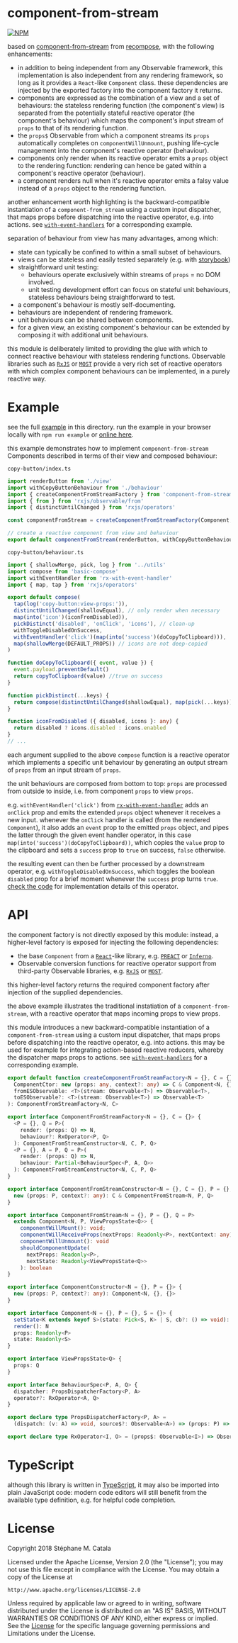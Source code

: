 # component-from-stream
[![NPM](https://nodei.co/npm/component-from-stream.png?compact=true)](https://nodei.co/npm/component-from-stream/)

based on [component-from-stream](https://github.com/acdlite/recompose/blob/master/docs/API.md#componentfromstream)
from [recompose](https://npmjs.com/package/recompose),
with the following enhancements:
* in addition to being independent from any Observable framework,
this implementation is also independent from any rendering framework,
so long as it provides a `React`-like `Component` class.
these dependencies are injected by the exported factory
into the component factory it returns.
* components are expressed as the combination of a view and a set of behaviours:
the stateless rendering function (the component's view) is separated
from the potentially stateful reactive operator (the component's behaviour)
which maps the component's input stream of `props` to that of its rendering function.
* the `props$` Observable from which a component streams its `props`
automatically completes on `componentWillUnmount`,
pushing life-cycle management into the component's reactive operator (behaviour).
* components only render when its reactive operator emits a `props` object
to the rendering function: rendering can hence be gated
within a component's reactive operator (behaviour).
* a component renders null when it's reactive operator emits a falsy value
instead of a `props` object to the rendering function.

another enhancement worth highlighting is the backward-compatible
instantiation of a `component-from_stream` using a custom input dispatcher,
that maps props before dispatching into the reactive operator, e.g. into actions.
see [`with-event-handlers`](https://npmjs.com/package/with-event-handlers/)
for a corresponding example.

separation of behaviour from view has many advantages, among which:
* state can typically be confined to within a small subset of behaviours.
* views can be stateless and easily tested separately (e.g. with [storybook](https://storybook.js.org/))
* straightforward unit testing:
  * behaviours operate exclusively within streams of `props` = no DOM involved.
  * unit testing development effort can focus on stateful unit behaviours,
  stateless behaviours being straightforward to test.
* a component's behaviour is mostly self-documenting.
* behaviours are independent of rendering framework.
* unit behaviours can be shared between components.
* for a given view, an existing component's behaviour can be extended
by composing it with additional unit behaviours.

this module is deliberately limited to providing
the glue with which to connect reactive behaviour
with stateless rendering functions.
Observable libraries such as [`RxJS`](http://reactivex.io/rxjs/)
or [`MOST`](https://www.npmjs.com/package/most)
provide a very rich set of reactive operators
with which complex component behaviours can be implemented,
in a purely reactive way.

# Example
see the full [example](./example/index.tsx) in this directory.
run the example in your browser locally with `npm run example`
or [online here](https://cdn.rawgit.com/ZenyWay/component-from-stream/v0.7.0/example/index.html).

this example demonstrates how to implement `component-from-stream` Components
described in terms of their view and composed behaviour:

`copy-button/index.ts`
```ts
import renderButton from './view'
import withCopyButtonBehaviour from './behaviour'
import { createComponentFromStreamFactory } from 'component-from-stream'
import { from } from 'rxjs/observable/from'
import { distinctUntilChanged } from 'rxjs/operators'

const componentFromStream = createComponentFromStreamFactory(Component, from)

// create a reactive component from view and behaviour
export default componentFromStream(renderButton, withCopyButtonBehaviour)
```

`copy-button/behaviour.ts`
```ts
import { shallowMerge, pick, log } from '../utils'
import compose from 'basic-compose'
import withEventHandler from 'rx-with-event-handler'
import { map, tap } from 'rxjs/operators'

export default compose(
  tap(log('copy-button:view-props:')),
  distinctUntilChanged(shallowEqual), // only render when necessary
  map(into('icon')(iconFromDisabled)),
  pickDistinct('disabled', 'onClick', 'icons'), // clean-up
  withToggleDisabledOnSuccess,
  withEventHandler('click')(map(into('success')(doCopyToClipboard))),
  map(shallowMerge(DEFAULT_PROPS)) // icons are not deep-copied
)

function doCopyToClipboard({ event, value }) {
  event.payload.preventDefault()
  return copyToClipboard(value) //true on success
}

function pickDistinct(...keys) {
  return compose(distinctUntilChanged(shallowEqual), map(pick(...keys)))
}

function iconFromDisabled ({ disabled, icons }: any) {
  return disabled ? icons.disabled : icons.enabled
}
// ...
```
each argument supplied to the above `compose` function is a reactive operator
which implements a specific unit behaviour by generating an output stream
of `props` from an input stream of `props`.

the unit behaviours are composed from bottom to top:
`props` are processed from outside to inside,
i.e. from component `props` to view `props`.

e.g. `withEventHandler('click')` from [`rx-with-event-handler`](https://npmjs.com/package/rx-with-event-handler/)
adds an `onClick` prop and emits the extended `props` object
whenever it receives a new input.
whenever the `onClick` handler is called (from the rendered `Component`),
it also adds an `event` prop to the emitted `props` object,
and pipes the latter through the given event handler operator,
in this case `map(into('success')(doCopyToClipboard))`,
which copies the `value` prop to the clipboard
and sets a `success` prop to `true` on success, `false` otherwise.

the resulting event can then be further processed by a downstream operator,
e.g. `withToggleDisabledOnSuccess`, which toggles the boolean `disabled` prop
for a brief moment whenever the `success` prop turns `true`.
[check the code](./example/copy-button/behaviour.ts#L64-L75)
for implementation details of this operator.

# API
the component factory is not directly exposed by this module:
instead, a higher-level factory is exposed for injecting the following dependencies:
* the base `Component` from a [`React`](https://reactjs.org)-like library,
e.g. [`PREACT`](https://preactjs.com/) or [`Inferno`](https://infernojs.org/).
* Observable conversion functions for reactive operator support
from third-party Observable libraries, e.g. [`RxJS`](http://reactivex.io/rxjs/)
or [`MOST`](https://www.npmjs.com/package/most).

this higher-level factory returns the required component factory
after injection of the supplied dependencies.

the above example illustrates the traditional instatiation of a `component-from-stream`,
with a reactive operator that maps incoming props to view props.

this module introduces a new backward-compatible instantiation
of a `component-from-stream` using a custom input dispatcher,
that maps props before dispatching into the reactive operator, e.g. into actions.
this may be used for example for integrating action-based reactive reducers,
whereby the dispatcher maps props to actions.
see [`with-event-handlers`](https://npmjs.com/package/with-event-handlers/)
for a corresponding example.

```ts
export default function createComponentFromStreamFactory<N = {}, C = {}>(
  ComponentCtor: new (props: any, context?: any) => C & Component<N, {}, {}>,
  fromESObservable: <T>(stream: Observable<T>) => Observable<T>,
  toESObservable?: <T>(stream: Observable<T>) => Observable<T>
): ComponentFromStreamFactory<N, C>

export interface ComponentFromStreamFactory<N = {}, C = {}> {
  <P = {}, Q = P>(
    render: (props: Q) => N,
    behaviour?: RxOperator<P, Q>
  ): ComponentFromStreamConstructor<N, C, P, Q>
  <P = {}, A = P, Q = P>(
    render: (props: Q) => N,
    behaviour: Partial<BehaviourSpec<P, A, Q>>
  ): ComponentFromStreamConstructor<N, C, P, Q>
}

export interface ComponentFromStreamConstructor<N = {}, C = {}, P = {}, Q = P> {
  new (props: P, context?: any): C & ComponentFromStream<N, P, Q>
}

export interface ComponentFromStream<N = {}, P = {}, Q = P>
  extends Component<N, P, ViewPropsState<Q>> {
    componentWillMount(): void;
    componentWillReceiveProps(nextProps: Readonly<P>, nextContext: any): void
    componentWillUnmount(): void
    shouldComponentUpdate(
      nextProps: Readonly<P>,
      nextState: Readonly<ViewPropsState<Q>>
    ): boolean
}

export interface ComponentConstructor<N = {}, P = {}> {
  new (props: P, context?: any): Component<N, {}, {}>
}

export interface Component<N = {}, P = {}, S = {}> {
  setState<K extends keyof S>(state: Pick<S, K> | S, cb?: () => void): void
  render(): N
  props: Readonly<P>
  state: Readonly<S>
}

export interface ViewPropsState<Q> {
  props: Q
}

export interface BehaviourSpec<P, A, Q> {
  dispatcher: PropsDispatcherFactory<P, A>
  operator?: RxOperator<A, Q>
}

export declare type PropsDispatcherFactory<P, A> =
  (dispatch: (v: A) => void, source$?: Observable<A>) => (props: P) => void

export declare type RxOperator<I, O> = (props$: Observable<I>) => Observable<O>
```

# TypeScript
although this library is written in [TypeScript](https://www.typescriptlang.org),
it may also be imported into plain JavaScript code:
modern code editors will still benefit from the available type definition,
e.g. for helpful code completion.

# License
Copyright 2018 Stéphane M. Catala

Licensed under the Apache License, Version 2.0 (the "License");
you may not use this file except in compliance with the License.
You may obtain a copy of the License at

    http://www.apache.org/licenses/LICENSE-2.0

Unless required by applicable law or agreed to in writing, software
distributed under the License is distributed on an "AS IS" BASIS,
WITHOUT WARRANTIES OR CONDITIONS OF ANY KIND, either express or implied.
See the [License](./LICENSE) for the specific language governing permissions and
Limitations under the License.

